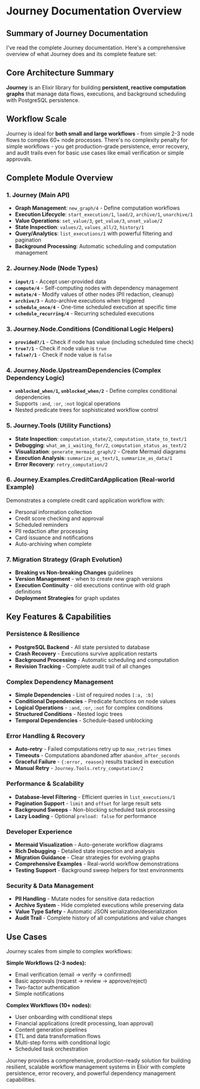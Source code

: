 # Journey Documentation Overview

## Summary of Journey Documentation

I've read the complete Journey documentation. Here's a comprehensive overview of what Journey does and its complete feature set:

## Core Architecture Summary

**Journey** is an Elixir library for building **persistent, reactive computation graphs** that manage data flows, executions, and background scheduling with PostgreSQL persistence.

## Workflow Scale

Journey is ideal for **both small and large workflows** - from simple 2-3 node flows to complex 60+ node processes. There's no complexity penalty for simple workflows - you get production-grade persistence, error recovery, and audit trails even for basic use cases like email verification or simple approvals.

## Complete Module Overview

### 1. **Journey** (Main API)
- **Graph Management**: `new_graph/4` - Define computation workflows
- **Execution Lifecycle**: `start_execution/1`, `load/2`, `archive/1`, `unarchive/1`
- **Value Operations**: `set_value/3`, `get_value/3`, `unset_value/2`
- **State Inspection**: `values/2`, `values_all/2`, `history/1`
- **Query/Analytics**: `list_executions/1` with powerful filtering and pagination
- **Background Processing**: Automatic scheduling and computation management

### 2. **Journey.Node** (Node Types)
- **`input/1`** - Accept user-provided data
- **`compute/4`** - Self-computing nodes with dependency management
- **`mutate/4`** - Modify values of other nodes (PII redaction, cleanup)
- **`archive/3`** - Auto-archive executions when triggered
- **`schedule_once/4`** - One-time scheduled execution at specific time
- **`schedule_recurring/4`** - Recurring scheduled executions

### 3. **Journey.Node.Conditions** (Conditional Logic Helpers)
- **`provided?/1`** - Check if node has value (including scheduled time check)
- **`true?/1`** - Check if node value is `true`
- **`false?/1`** - Check if node value is `false`

### 4. **Journey.Node.UpstreamDependencies** (Complex Dependency Logic)
- **`unblocked_when/1`, `unblocked_when/2`** - Define complex conditional dependencies
- Supports `:and`, `:or`, `:not` logical operations
- Nested predicate trees for sophisticated workflow control

### 5. **Journey.Tools** (Utility Functions)
- **State Inspection**: `computation_state/2`, `computation_state_to_text/1`
- **Debugging**: `what_am_i_waiting_for/2`, `computation_status_as_text/2`
- **Visualization**: `generate_mermaid_graph/2` - Create Mermaid diagrams
- **Execution Analysis**: `summarize_as_text/1`, `summarize_as_data/1`
- **Error Recovery**: `retry_computation/2`

### 6. **Journey.Examples.CreditCardApplication** (Real-world Example)
Demonstrates a complete credit card application workflow with:
- Personal information collection
- Credit score checking and approval
- Scheduled reminders
- PII redaction after processing
- Card issuance and notifications
- Auto-archiving when complete

### 7. **Migration Strategy** (Graph Evolution)
- **Breaking vs Non-breaking Changes** guidelines
- **Version Management** - when to create new graph versions
- **Execution Continuity** - old executions continue with old graph definitions
- **Deployment Strategies** for graph updates

## Key Features & Capabilities

### Persistence & Resilience
- **PostgreSQL Backend** - All state persisted to database
- **Crash Recovery** - Executions survive application restarts
- **Background Processing** - Automatic scheduling and computation
- **Revision Tracking** - Complete audit trail of all changes

### Complex Dependency Management
- **Simple Dependencies** - List of required nodes `[:a, :b]`
- **Conditional Dependencies** - Predicate functions on node values
- **Logical Operations** - `:and`, `:or`, `:not` for complex conditions
- **Structured Conditions** - Nested logic trees
- **Temporal Dependencies** - Schedule-based unblocking

### Error Handling & Recovery
- **Auto-retry** - Failed computations retry up to `max_retries` times
- **Timeouts** - Computations abandoned after `abandon_after_seconds`
- **Graceful Failure** - `{:error, reason}` results tracked in execution
- **Manual Retry** - `Journey.Tools.retry_computation/2`

### Performance & Scalability
- **Database-level Filtering** - Efficient queries in `list_executions/1`
- **Pagination Support** - `limit` and `offset` for large result sets
- **Background Sweeps** - Non-blocking scheduled task processing
- **Lazy Loading** - Optional `preload: false` for performance

### Developer Experience
- **Mermaid Visualization** - Auto-generate workflow diagrams
- **Rich Debugging** - Detailed state inspection and analysis
- **Migration Guidance** - Clear strategies for evolving graphs
- **Comprehensive Examples** - Real-world workflow demonstrations
- **Testing Support** - Background sweep helpers for test environments

### Security & Data Management
- **PII Handling** - Mutate nodes for sensitive data redaction
- **Archive System** - Hide completed executions while preserving data
- **Value Type Safety** - Automatic JSON serialization/deserialization
- **Audit Trail** - Complete history of all computations and value changes

## Use Cases
Journey scales from simple to complex workflows:

**Simple Workflows (2-3 nodes):**
- Email verification (email → verify → confirmed)
- Basic approvals (request → review → approve/reject)
- Two-factor authentication
- Simple notifications

**Complex Workflows (10+ nodes):**
- User onboarding with conditional steps
- Financial applications (credit processing, loan approval)
- Content generation pipelines
- ETL and data transformation flows
- Multi-step forms with conditional logic
- Scheduled task orchestration

Journey provides a comprehensive, production-ready solution for building resilient, scalable workflow management systems in Elixir with complete persistence, error recovery, and powerful dependency management capabilities.